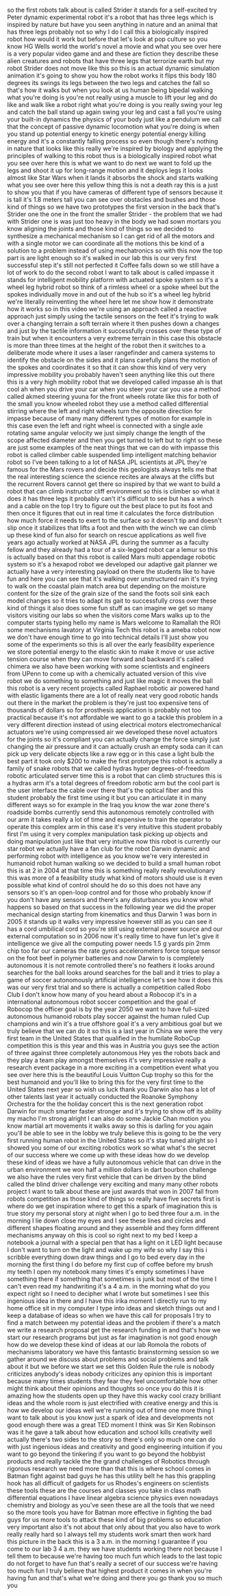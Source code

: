 
so the first robots talk about is called
Strider it stands for a self-excited try
Peter dynamic experimental robot it&#39;s a
robot that has three legs which is
inspired by nature but have you seen
anything in nature and an animal that
has three legs
probably not so why I do I call this a
biologically inspired robot how would it
work but before that let&#39;s look at pop
culture so you know HG Wells world the
world&#39;s novel a movie and what you see
over here is a very popular video game
and and these are fiction they describe
these alien creatures and robots that
have three legs that terrorize earth but
my robot Strider does not move like this
so this is an actual dynamic simulation
animation it&#39;s going to show you how the
robot works it flips this body 180
degrees its swings its legs between the
two legs and catches the fall so that&#39;s
how it walks but when you look at us
human being bipedal walking what you&#39;re
doing is you&#39;re not really using a
muscle to lift your leg and do like and
walk like a robot right what you&#39;re
doing is you really swing your leg and
catch the ball stand up again swing your
leg and cast a fall you&#39;re using your
built-in dynamics the physics of your
body just like a pendulum we call that
the concept of passive dynamic
locomotion what you&#39;re doing is when you
stand up potential energy to kinetic
energy potential energy killing energy
and it&#39;s a constantly falling process so
even though there&#39;s nothing in nature
that looks like this really we&#39;re
inspired by biology and applying the
principles of walking to this robot thus
is a biologically inspired robot what
you see over here this is what we want
to do next we want to fold up the legs
and shoot it up for long-range motion
and it deploys legs it looks almost like
Star Wars when it lands it absorbs the
shock and starts walking what you see
over here this yellow thing this is not
a death ray this is a just to show you
that if you have cameras of different
type of sensors because it is tall it&#39;s
1.8 meters tall you can see over
obstacles and bushes and those kind of
things so we have two prototypes the
first version in the back that&#39;s Strider
one the one in the front the smaller
Strider - the problem that we had with
Strider one is was just too heavy in the
body we had sown
mortars you know aligning the joints and
those kind of things so we decided to
synthesize a mechanical mechanism so I
can get rid of all the motors and with a
single motor we can coordinate all the
motions this be kind of a solution to a
problem instead of using mechatronics so
with this now the top part is are light
enough so it&#39;s walked in our lab this is
our very first successful step it&#39;s
still not perfected it Coffee falls down
so we still have a lot of work to do the
second robot I want to talk about is
called impasse it stands for intelligent
mobility platform with actuated spoke
system so it&#39;s a wheel leg hybrid robot
so think of a rimless wheel or a spoke
wheel but the spokes individually move
in and out of the hub so it&#39;s a wheel
leg hybrid we&#39;re literally reinventing
the wheel here let me show how it
demonstrate how it works so in this
video we&#39;re using an approach called a
reactive approach just simply using the
tactile sensors on the feet it&#39;s trying
to walk over a changing terrain a soft
terrain where it then pushes down a
changes and just by the tactile
information it successfully crosses over
these type of train but when it
encounters a very extreme terrain in
this case this obstacle is more than
three times at the height of the robot
then it switches to a deliberate mode
where it uses a laser rangefinder and
camera systems to identify the obstacle
on the sides and it plans carefully
plans the motion of the spokes and
coordinates it so that it can show this
kind of very very impressive mobility
you probably haven&#39;t seen anything like
this out there this is a very high
mobility robot that we developed called
impasse ah is that cool ah when you
drive your car when you steer your car
you use a method called akmed steering
yuuna for the front wheels rotate like
this for both of the small you know
wheeled robot they use a method called
differential stirring where the left and
right wheels turn the opposite direction
for impasse because of many many
different types of motion for example in
this case even the left and right wheel
is connected with a single axle rotating
same angular velocity we just simply
change the length of the scope affected
diameter and then you get turned to left
but to right so these are just some
examples of the neat things that we can
do with impasse this robot is called
climber cable suspended limp intelligent
matching behavior robot so I&#39;ve been
talking to a lot of NASA JPL scientists
at JPL they&#39;re famous for the Mars
rovers and decide this geologists always
tells me that the real interesting
science the science recites are always
at the cliffs but the recurrent Rovers
cannot get there so inspired by that we
want to build a robot that can climb
instructor cliff environment so this is
climber so what it does it has three
legs it probably can&#39;t it&#39;s difficult to
see but has a winch and a cable on the
top I try to figure out the best place
to put its foot and then once it figures
that out in real time it calculates the
force distribution how much force it
needs to exert to the surface so it
doesn&#39;t tip and doesn&#39;t slip once it
stabilizes that lifts a foot and then
with the winch we can climb up these
kind of fun also for search on rescue
applications as well five years ago
actually worked at NASA JPL during the
summer as a faculty fellow and they
already had a tour of a six-legged robot
car a lemur so this is actually based on
that this robot is called Mars multi
appendage robotic system so it&#39;s a
hexapod robot we developed our adaptive
gait planner we actually have a very
interesting payload on there the
students like to have fun and here you
can see that it&#39;s walking over
unstructured rain it&#39;s trying to walk on
the coastal plain match area but
depending on the moisture content
for the size of the grain size of the
sand the foots soil sink each model
changes so it tries to adapt its gait to
successfully cross over these kind of
things it also does some fun stuff as
can imagine we get so many visitors
visiting our labs so when the visitors
come Mars walks up to the computer
starts typing hello my name is Mars
welcome to Ramallah the ROI some
mechanisms lavatory at Virginia Tech
this robot is a ameba robot now we don&#39;t
have enough time to go into technical
details I&#39;ll just show you some of the
experiments so this is all over the
early feasibility experience we store
potential energy to the elastic skin to
make it move or use active tension
course when they can move forward and
backward
it&#39;s called chimera we also have been
working with some scientists and
engineers from UPenn to come up with a
chemically actuated version of this vive
robot we do something to something and
just like magic it moves the ball this
robot is a very recent projects called
Raphael robotic air powered hand with
elastic ligaments there are a lot of
really neat very good robotic hands out
there in the market the problem is
they&#39;re just too expensive tens of
thousands of dollars so for prosthesis
application is probably not too
practical because it&#39;s not affordable we
want to go a tackle this problem in a
very different direction instead of
using electrical motors
electromechanical actuators we&#39;re using
compressed air we developed these novel
actuators for the joints so it&#39;s
compliant you can actually change the
force simply just changing the air
pressure and it can actually crush an
empty soda can it can pick up very
delicate objects like a raw egg or in
this case a light bulb the best part it
took only $200 to make the first
prototype this robot is actually a
family of snake robots that we called
hydras hyper degrees-of-freedom robotic
articulated server time this is a robot
that can climb structures this is a
hydras arm it&#39;s a total degrees of
freedom robotic arm but the cool part is
the user interface the cable over there
that&#39;s the optical fiber and this
student probably the first time using it
but you can articulate it in many
different ways so for example in the
Iraq
you know the war zone there&#39;s roadside
bombs currently send this autonomous
remotely controlled
with our arm it takes really a lot of
time and expensive to train the operator
to operate this complex arm in this case
it&#39;s very intuitive this student
probably first I&#39;m using it very complex
manipulation task picking up objects and
doing manipulation just like that very
intuitive now this robot is currently
our star robot we actually have a fan
club for the robot Darwin dynamic and
performing robot with intelligence as
you know we&#39;re very interested in
humanoid robot human walking so we
decided to build a small human robot
this is at 2 in 2004 at that time this
is something really really revolutionary
this was more of a feasibility study
what kind of motors should use is it
even possible what kind of control
should he do so this does not have any
sensors so it&#39;s an open-loop control and
for those who probably know if you don&#39;t
have any sensors and there&#39;s any
disturbances you know what happens so
based on that success in the following
year we did the proper mechanical design
starting from kinematics and thus Darwin
1 was born in 2005 it stands up it walks
very impressive however still as you can
see it has a cord umbilical cord so
you&#39;re still using external power source
and our external computation so in 2006
now it&#39;s really time to have fun
let&#39;s give it intelligence we give all
the computing power needs 1.5 g yards
pin 2mm chip too far our cameras the
rate gyros accelerometers force torque
sensor on the foot beef in polymer
batteries and now Darwin to is
completely autonomous it is not remote
controlled there&#39;s no feathers
it looks around searches for the ball
looks around searches for the ball and
it tries to play a game of soccer
autonomously artificial intelligence
let&#39;s see how it does this was our very
first trial and so there is actually a
competition called Robo Club I don&#39;t
know how many of you heard about a
Robocop it&#39;s in a international
autonomous robot soccer competition and
the goal of Robocop the officer goal is
by the year 2050 we want to have
full-sized autonomous humanoid robots
play soccer against the
human ruled Cup champions and win it&#39;s a
true offshore goal it&#39;s a very ambitious
goal but we truly believe that we can do
it so this is a last year in China we
were the very first team in the United
States that qualified in the humilate
RoboCup competition this is this year
and this was in Austria you guys see the
action of three against three completely
autonomous Hey yes the robots back and
they play a team play amongst themselves
it&#39;s very impressive really a research
event package in a more exciting in a
competition event what you see over here
this is the beautiful Louis Vuitton Cup
trophy so this for the best humanoid and
you&#39;ll like to bring this for the very
first time to the United States next
year so wish us luck
thank you Darwin also has a lot of other
talents last year it actually conducted
the Roanoke Symphony Orchestra for the
the holiday concert this is the next
generation robot Darwin for much smarter
faster stronger and it&#39;s trying to show
off its ability my macho I&#39;m strong
alright I can also do some Jackie Chan
motion you know martial art movements it
walks away so this is darling for you
again you&#39;ll be able to see in the lobby
we truly believe this is going to be the
very first running human robot in the
United States so it&#39;s stay tuned alright
so I showed you some of our exciting
robotics work so what what&#39;s the secret
of our success where we come up with
these ideas how do we develop these kind
of ideas we have a fully autonomous
vehicle that can drive in the urban
environment we won half a million
dollars in dart bourbon challenge we
also have the rules very first vehicle
that can be driven by the blind called
the blind driver challenge very exciting
and many many other robots project I
want to talk about these are just awards
that won in 2007 fall from robots
competition as those kind of things so
really have five secrets first is where
do we get inspiration where to get this
a spark of imagination this is true
story my personal story at night when I
go to bed three four a.m. in the morning
I lie down close my eyes and I see these
lines and circles and different shapes
floating around and they
assemblé and they form different
mechanisms anyway oh this is cool so
right next to my bed I keep a notebook a
journal with a special pen that has a
light on it LED light because I don&#39;t
want to turn on the light and wake up my
wife
so why I say this i scribble everything
down draw things and I go to bed every
day in the morning the first thing I do
before my first cup of coffee before my
brush my teeth I open my notebook many
times it&#39;s empty sometimes I have
something there if something that
sometimes is junk but most of the time I
can&#39;t even read my handwriting it&#39;s a 4
a.m. in the morning what do you expect
right so I need to decipher what I wrote
but sometimes I see this ingenious idea
in there and I have this irika moment I
directly run to my home office sit in my
computer I type into ideas and sketch
things out and I keep a database of
ideas so when we have this call for
proposals I try to find a match between
my potential ideas and the problem if
there&#39;s a match we write a research
proposal get the research funding in and
that&#39;s how we start our research
programs but just as far imagination is
not good enough how do we develop these
kind of ideas at our lab Romola the
robots of mechanisms laboratory we have
this fantastic brainstorming session so
we gather around we discuss about
problems and social problems and talk
about it but we before we start we set
this Golden Rule the rule is nobody
criticizes anybody&#39;s ideas nobody
criticizes any opinion this is important
because many times students they fear
they feel uncomfortable how other might
think about their opinions and thoughts
so once you do this it is amazing how
the students open up they have this
wacky cool crazy brilliant ideas and the
whole room is just electrified with
creative energy and this is how we
develop our ideas well we&#39;re running out
of time one more thing I want to talk
about is you know just a spark of idea
and developments not good enough there
was a great TED moment I think was Sir
Ken Robinson was it he gave a talk about
how education and school kills
creativity well actually there&#39;s two
sides to the story so there&#39;s only so
much one can do with just ingenious
ideas and creativity and good
engineering intuition if you want to go
beyond the tinkering if you want to go
beyond the hobbyist
products and really tackle the the grand
challenges of Robotics through rigorous
research we need more than that this is
where school comes in Batman fight
against bad guys he has this utility
belt he has this grappling hook has all
difficult of gadgets for us Rhodes&#39;s
engineers on scientists these tools
these are the courses and classes you
take in class math differential
equations I have linear algebra science
physics even nowadays chemistry and
biology as you&#39;ve seen these are all the
tools that we need so the more tools you
have for Batman more effective in
fighting the bad guys for us more tools
to attack these kind of big problems so
education very important also it&#39;s not
about that only about that you also have
to work really really hard so I always
tell my students work smart then work
hard this picture in the back this is a
3 a.m. in the morning I guarantee if you
come to our lab 3 4 a.m. they we have
students working there not because I
tell them to because we&#39;re having too
much fun which leads to the last topic
do not forget to have fun that&#39;s really
a secret of our success we&#39;re having too
much fun I truly believe that highest
product it comes in when you&#39;re having
fun and that&#39;s what we&#39;re doing and
there you go thank you so much
you
